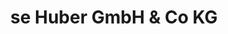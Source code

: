 ---
title: "se Huber GmbH & Co KG"
url: /augsburg/se-huber-gmbh-und-co-kg/
shop: Raumausstattung
---